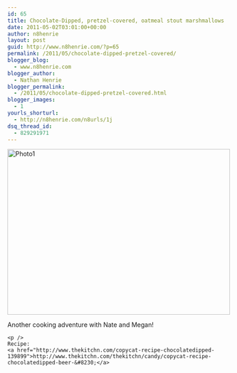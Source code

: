 ```yaml
---
id: 65
title: Chocolate-Dipped, pretzel-covered, oatmeal stout marshmallows
date: 2011-05-02T03:01:00+00:00
author: n8henrie
layout: post
guid: http://www.n8henrie.com/?p=65
permalink: /2011/05/chocolate-dipped-pretzel-covered/
blogger_blog:
  - www.n8henrie.com
blogger_author:
  - Nathan Henrie
blogger_permalink:
  - /2011/05/chocolate-dipped-pretzel-covered.html
blogger_images:
  - 1
yourls_shorturl:
  - http://n8henrie.com/n8urls/1j
dsq_thread_id:
  - 829291971
---
```

<div>
  <div>
    <a href="http://www.n8henrie.com/wp-content/uploads/2012/09/Photo11.jpg.scaled.5001.jpg"><img alt="Photo1" height="373" src="http://www.n8henrie.com/wp-content/uploads/2012/09/Photo11.jpg.scaled.5001.jpg" width="500" /></a>
  </div>
  
  <p>
    Another cooking adventure with Nate and Megan! 
    
    <p />
    Recipe: 
    <a href="http://www.thekitchn.com/copycat-recipe-chocolatedipped-139899">http://www.thekitchn.com/thekitchn/candy/copycat-recipe-chocolatedipped-beer-&#8230;</a>
  </p>
</div>

<div>
</div>